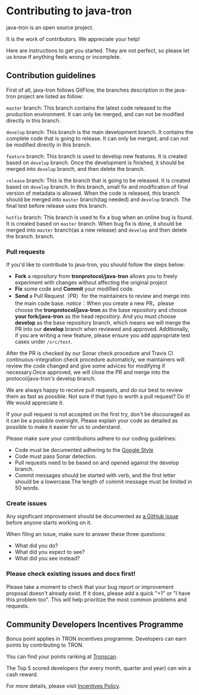 # Contributing to java-tron

java-tron is an open source project.

It is the work of contributors. We appreciate your help!

Here are instructions to get you started. They are not perfect, so
please let us know if anything feels wrong or incomplete.

## Contribution guidelines
First of all, java-tron follows GitFlow, the branches description in the java-tron project are listed as follow:

``master`` branch:
This branch contains the latest code released to the production environment. It can only be merged, and can not be modified directly in this branch.

``develop`` branch:
This branch is the main development branch. It contains the complete code that is going to release. It can only be merged, and can not be modified directly in this branch.

``feature`` branch:
This branch is used to develop new features. It is created based on ``develop`` branch. Once the development is finished, it should be merged into ``develop`` branch, and then delete the branch.

``release`` branch:
This is the branch that is going to be released. It is created based on ``develop`` branch. In this branch, small fix and modification of final version of metadata is allowed. When the code is released, this branch should be merged into ``master`` branch(tag needed) and ``develop`` branch. The final test before release uses this branch.

``hotfix`` branch:
This branch is used to fix a bug when an online bug is found. It is created based on ``master`` branch. When bug fix is done, it should be merged into ``master`` branch(as a new release) and ``develop`` and then delete the branch. branch.

### Pull requests

If you'd like to contribute to java-tron, you should follow the steps below:
- **Fork** a repository from **tronprotocol/java-tron** allows you to freely experiment with changes without affecting the original project
- **Fix** some code and **Commit** your modified code.
- **Send** a Pull Request（PR）for the maintainers to review and merge into the main code base.
  *notice*：When you create a new PR，please choose the **tronprotocol/java-tron** as the base repository and choose **your fork/java-tron** as the head repository.
  And you must choose **develop** as the base repository branch, which means we will merge the PR into our **develop** branch when reviewed and approved.
  Additionally, if you are writing a new feature, please ensure you add appropriate test cases under ``/src/test``.

After the PR is checked by our Sonar check procedure and Travis CI continuous-integration check procedure automaticly,
we maintainers will review the code changed and give some advices for modifying if necessary.Once approved,
we will close the PR and merge into the protocol/java-tron's develop branch.

We are always happy to receive pull requests, and do our best to
review them as fast as possible. Not sure if that typo is worth a pull
request? Do it! We would appreciate it.

If your pull request is not accepted on the first try, don't be
discouraged as it can be a possible oversight. Please explain your code as
detailed as possible to make it easier for us to understand.

Please make sure your contributions adhere to our coding guidelines:

- Code must be documented adhering to the [Google Style](https://google.github.io/styleguide/javaguide.html)
- Code must pass Sonar detection.
- Pull requests need to be based on and opened against the develop branch.
- Commit messages should be started with verb, and the first letter should be a lowercase.The length of commit message
must be limited in 50 words.
### Create issues

Any significant improvement should be documented as [a GitHub
issue](https://github.com/tronprotocol/java-tron/issues) before anyone
starts working on it.

When filing an issue, make sure to answer these three questions:

- What did you do?
- What did you expect to see?
- What did you see instead?

### Please check existing issues and docs first!

Please take a moment to check that your bug report or improvement proposal
doesn't already exist. If it does, please add a quick "+1" or "I have this problem too".
This will help prioritize the most common problems and requests.

## Community Developers Incentives Programme

Bonus point applies in TRON incentives programme. Developers can earn points by contributing to TRON.

You can find your points ranking at  [Tronscan](https://tronscan.org/#/developersreward).

The Top 5 scored developers (for every month, quarter and year) can win a cash reward.

For more details, please visit [Incentives Policy](https://tronprotocol.github.io/documentation-en/developers/incentives/).
